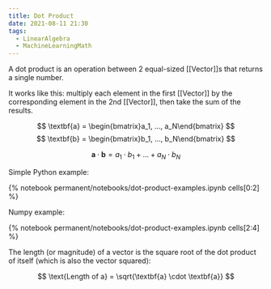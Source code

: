 ```yaml
---
title: Dot Product
date: 2021-08-11 21:30
tags:
  - LinearAlgebra
  - MachineLearningMath
---
```


A dot product is an operation between 2 equal-sized [[Vector]]s that returns a single number.

It works like this: multiply each element in the first [[Vector]] by the corresponding element in the 2nd [[Vector]], then take the sum of the results.

$$
\textbf{a} = \begin{bmatrix}a_1, ..., a_N\end{bmatrix}
$$
$$
\textbf{b} = \begin{bmatrix}b_1, ..., b_N\end{bmatrix}
$$

$$
\textbf{a} \cdot \textbf{b} = a_1 \cdot b_1 + ... + a_N \cdot b_N
$$

Simple Python example:

{% notebook permanent/notebooks/dot-product-examples.ipynb cells[0:2] %}

Numpy example:

{% notebook permanent/notebooks/dot-product-examples.ipynb cells[2:4] %}

The length (or magnitude) of a vector is the square root of the dot product of itself (which is also the vector squared):

$$
\text{Length of a} = \sqrt{\textbf{a} \cdot \textbf{a}}
$$